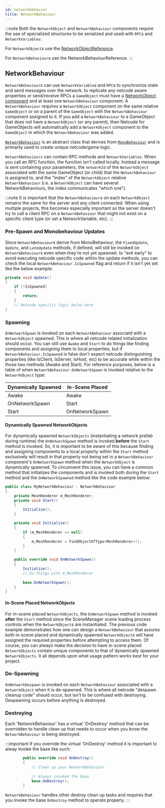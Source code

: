 ```yaml
---
id: networkbehavior
title: NetworkBehaviour
---
```


:::note
Both the `NetworkObject` and `NetworkBehaviour` components require the use of specialized structures to be serialized and used with `RPC`s and `NetworkVariables`:

For `NetworkObject`s use the [NetworkObjectReference](../api/Unity.Netcode.NetworkObjectReference).

For `NetworkBehaviour`s use the NetworkBehaviourReference<!-- (NO API LINK AVAILABLE YET)-->.
:::

## NetworkBehaviour

`NetworkBehaviour`s can use `NetworkVariable`s and `RPC`s to synchronize state and send messages over the network.  to replicate any netcode aware properties or send/receive RPCs a `GameObject` must have a [NetworkObject component](/basics/networkobject.md) and at least one `NetworkBehaviour` component. A `NetworkBehaviour` requires a `NetworkObject` component on the same relative `GameObject` or on a parent of the `GameObject` with the `NetworkBehaviour` component assigned to it.  If you add a `NetworkBehaviour` to a GameObject that does not have a `NetworkObject` (or any parent), then Netcode for GameObjects will automatically add a `NetworkObject` component to the `GameObject` in which the `NetworkBehaviour` was added.

[`NetworkBehaviour`](../api/Unity.Netcode.NetworkBehaviour.md) is an abstract class that derives from [`MonoBehaviour`](https://docs.unity3d.com/ScriptReference/MonoBehaviour.html) and is primarily used to create unique netcode/game logic.

`NetworkBehaviours` can contain RPC methods and `NetworkVariables`. When you call an RPC function, the function isn't called locally. Instead a message is sent containing your parameters, the `networkId` of the `NetworkObject` associated with the same GameObject (or child) that the `NetworkBehaviour` is assigned to, and the "index" of the `NetworkObject` relative `NetworkBehaviour` (i.e. a `NetworkObject` can have several NetworkBehaviours, the index communicates "which one"). 

:::note
It is important that the `NetworkBehaviour`s on each `NetworkObject` remains the same for the server and any client connected. When using multiple projects, this becomes especially important so the server doesn't try to call a client RPC on a `NetworkBehaviour` that might not exist on a specific client type (or set a NetworkVariable, etc).
:::

### Pre-Spawn and Monobehaviour Updates

Since `NetworkBehaviour`s derive from MonoBehaviour, the `FixedUpdate`, `Update`, and `LateUpdate` methods, if defined, will still be invoked on `NetworkBehaviour`s even when they're not yet spawned.  to "exit early" to avoid executing netcode specific code within the update methods, you can check the local `NetworkBehaviour.IsSpawned` flag and return if it isn't yet set like the below example:

```csharp
private void Update()
{
    if (!IsSpawned)
    {
        return;
    }
    // Netcode specific logic below here
}
```

### Spawning

`OnNetworkSpawn` is invoked on each `NetworkBehaviour` associatd with a `NetworkObject` spawned.  This is where all netcode related initialization should occur.
You can still use `Awake` and `Start` to do things like finding components and assigning them to local properties, but if `NetworkBehaviour.IsSpawned` is false don't expect netcode distinguishing properties (like IsClient, IsServer, IsHost, etc) to be accurate while within the those two methods (Awake and Start).
For reference purposes, below is a table of when `NetworkBehaviour.OnNetworkSpawn` is invoked relative to the `NetworkObject` type:

Dynamically Spawned | In-Scene Placed
------------------- | ---------------
Awake               | Awake
OnNetworkSpawn      | Start
Start               | OnNetworkSpawn

#### Dynamically Spawned NetworkObjects

For dynamically spawned `NetworkObjects` (instantiating a network prefab during runtime) the `OnNetworkSpawn` method is invoked **before** the `Start` method is invoked.  So, it is important to be aware of this because finding and assigning components to a local property within the `Start` method exclusively will result in that property not being set in a `NetworkBehaviour` component's `OnNetworkSpawn` method when the `NetworkObject` is dynamically spawned.  To circumvent this issue, you can have a common method that initializes the components and is invoked both during the `Start` method and the `OnNetworkSpawned` method like the code example below:

```csharp
public class MyNetworkBehaviour : NetworkBehaviour
{
    private MeshRenderer m_MeshRenderer;
    private void Start()
    {
        Initialize();
    }

    private void Initialize()
    {
        if (m_MeshRenderer == null)
        {
            m_MeshRenderer = FindObjectOfType<MeshRenderer>();
        }
    }

    public override void OnNetworkSpawn()
    {
        Initialize();
        // Do things with m_MeshRenderer
        
        base.OnNetworkSpawn();
    }
}
```

#### In-Scene Placed NetworkObjects

For in-scene placed `NetworkObjects`, the `OnNetworkSpawn` method is invoked **after** the `Start` method since the SceneManager scene loading process controls when the `NetworkObject`s are instantiated.  The previous code example demonstrates how one can design a `NetworkBehaviour` that assures both in-scene placed and dynamically spawned `NetworkObject`s will have assigned the required properties before attempting to access them. Of course, you can always make the decision to have in-scene placed `NetworkObjects` contain unique components to that of dynamically spawned `NetworkObjects`.  It all depends upon what usage pattern works best for your project.

### De-Spawning

`OnNetworkDespawn` is invoked on each `NetworkBehaviour` associated with a `NetworkObject` when it is de-spawned.  This is where all netcode "despawn cleanup code" should occur, but isn't to be confused with destroying.  Despawning occurs before anything is destroyed.

### Destroying

Each 'NetworkBehaviour' has a virtual 'OnDestroy' method that can be overridden to handle clean up that needs to occur when you know the `NetworkBehaviour` is being destroyed.

:::important
If you override the virtual 'OnDestroy' method it is important to alway invoke the base like such:

```csharp
        public override void OnDestroy()
        {
            // Clean up your NetworkBehaviour
            
            // Always invoked the base 
            base.OnDestroy();
        }
```

`NetworkBehaviour` handles other destroy clean up tasks and requires that you invoke the base `OnDestroy` method to operate properly.
:::
